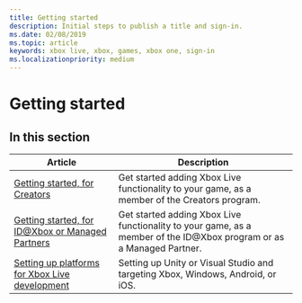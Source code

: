 ```yaml
---
title: Getting started
description: Initial steps to publish a title and sign-in.
ms.date: 02/08/2019
ms.topic: article
keywords: xbox live, xbox, games, xbox one, sign-in
ms.localizationpriority: medium
---
```

# Getting started


## In this section

| Article | Description |
|---------|-------------|
| [Getting started, for Creators](getstart-creators.md) | Get started adding Xbox Live functionality to your game, as a member of the Creators program. |
| [Getting started, for ID@Xbox or Managed Partners](getstart-id-mp.md) | Get started adding Xbox Live functionality to your game, as a member of the ID@Xbox program or as a Managed Partner. |
| [Setting up platforms for Xbox Live development](platforms/index.md) | Setting up Unity or Visual Studio and targeting Xbox, Windows, Android, or iOS. |


<!-- 
If need to break up subsections of the two articles into separate pages:
| [The Creators program](creators-program/index.md) | __ |
| [ID@Xbox developers and Managed Partners](id-managed-partners/index.md) | __ |
-->
<!--
toc entries, for delivering two subtrees of articles instead of two articles:
        - name: The Creators program
          href: get-started/creators-program/index.md
          items: 
            - name: Create a new title for the Creators program
              href: get-started/creators-program/create-title.md
            - name: Choose platforms
              href: get-started/creators-program/choose-platforms.md
            - name: Enable title
              href: get-started/creators-program/enable-title.md
            - name: Publish title
              href: get-started/creators-program/publish-title.md
            - name: Allow test account
              href: get-started/creators-program/allow-test-account.md
            - name: Get sample
              href: get-started/creators-program/get-sample.md
            - name: Sign in
              href: get-started/creators-program/sign-in.md
        - name: ID@Xbox developers and Managed Partners
          href: get-started/id-managed-partners/index.md
          items: 
            - name: Create a new title for ID@Xbox or Managed Partners
              href: get-started/id-managed-partners/create-title.md
            - name: Choose platforms
              href: get-started/id-managed-partners/choose-platforms.md
            - name: Get title approved
              href: get-started/id-managed-partners/get-title-approved.md
            - name: Choose a sandbox
              href: get-started/id-managed-partners/choose-sandbox.md
            - name: Enable title
              href: get-started/id-managed-partners/enable-title.md
            - name: Publish title
              href: get-started/id-managed-partners/publish-title.md
            - name: Create test account
              href: get-started/id-managed-partners/create-test-account.md
            - name: Get the sample game
              href: get-started/id-managed-partners/get-sample.md
            - name: Sign in
              href: get-started/id-managed-partners/sign-in.md
-->